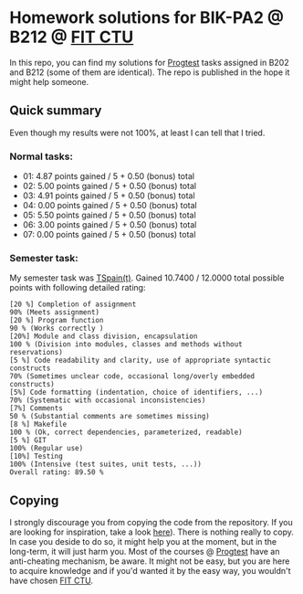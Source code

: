 # Homework solutions for BIK-PA2 @ B212 @ [FIT CTU](https://fit.cvut.cz/en)

In this repo, you can find my solutions for [Progtest](https://progtest.fit.cvut.cz) tasks assigned in B202 and B212 (some of them are identical). The repo is published in the hope it might help someone. 

## Quick summary

Even though my results were not 100%, at least I can tell that I tried.  


### Normal tasks: 

- 01: 4.87 points gained / 5 + 0.50 (bonus) total
- 02: 5.00 points gained / 5 + 0.50 (bonus) total
- 03: 4.91 points gained / 5 + 0.50 (bonus) total
- 04: 0.00 points gained / 5 + 0.50 (bonus) total
- 05: 5.50 points gained / 5 + 0.50 (bonus) total
- 06: 3.00 points gained / 5 + 0.50 (bonus) total
- 07: 0.00 points gained / 5 + 0.50 (bonus) total


### Semester task: 

My semester task was [TSpain(t)](./semester/README.md). 
Gained 10.7400 / 12.0000 total possible points with following detailed rating: 

```
[20 %] Completion of assignment
90% (Meets assignment)
[20 %] Program function
90 % (Works correctly )
[20%] Module and class division, encapsulation
100 % (Division into modules, classes and methods without reservations)
[5 %] Code readability and clarity, use of appropriate syntactic constructs
70% (Sometimes unclear code, occasional long/overly embedded constructs)
[5%] Code formatting (indentation, choice of identifiers, ...)
70% (Systematic with occasional inconsistencies)
[7%] Comments
50 % (Substantial comments are sometimes missing)
[8 %] Makefile
100 % (Ok, correct dependencies, parameterized, readable)
[5 %] GIT
100% (Regular use)
[10%] Testing
100% (Intensive (test suites, unit tests, ...))
Overall rating: 89.50 %
```

## Copying

I strongly discourage you from copying the code from the repository. 
If you are looking for inspiration, take a look [here](https://github.com/JahodaPaul/FIT_CTU)). There is nothing really to copy. In case you deside to do so, it might help you at the moment, but in the long-term, it will just harm you. Most of the courses @ [Progtest](https://progtest.fit.cvut.cz) have an anti-cheating mechanism, be aware. It might not be easy, but you are here to acquire knowledge and if you'd wanted it by the easy way, you wouldn't have chosen [FIT CTU](https://fit.cvut.cz/en). 




